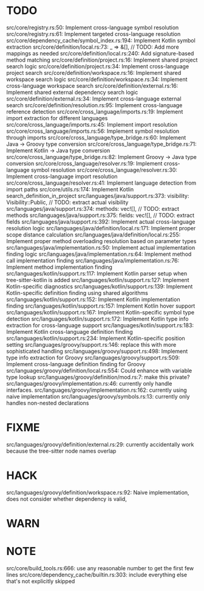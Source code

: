 # TODO
src/core/registry.rs:50: Implement cross-language symbol resolution
src/core/registry.rs:61: Implement targeted cross-language resolution
src/core/dependency_cache/symbol_index.rs:194: Implement Kotlin symbol extraction
src/core/definition/local.rs:73:                _ => &[], // TODO: Add more mappings as needed
src/core/definition/local.rs:240: Add signature-based method matching
src/core/definition/project.rs:16: Implement shared project search logic
src/core/definition/project.rs:34: Implement cross-language project search
src/core/definition/workspace.rs:16: Implement shared workspace search logic
src/core/definition/workspace.rs:34: Implement cross-language workspace search
src/core/definition/external.rs:16: Implement shared external dependency search logic
src/core/definition/external.rs:34: Implement cross-language external search
src/core/definition/resolution.rs:95: Implement cross-language reference detection
src/core/cross_language/imports.rs:19: Implement import extraction for different languages
src/core/cross_language/imports.rs:45: Implement import resolution
src/core/cross_language/imports.rs:56: Implement symbol resolution through imports
src/core/cross_language/type_bridge.rs:60: Implement Java -> Groovy type conversion
src/core/cross_language/type_bridge.rs:71: Implement Kotlin -> Java type conversion
src/core/cross_language/type_bridge.rs:82: Implement Groovy -> Java type conversion
src/core/cross_language/resolver.rs:19: Implement cross-language symbol resolution
src/core/cross_language/resolver.rs:30: Implement cross-language import resolution
src/core/cross_language/resolver.rs:41: Implement language detection from import paths
src/core/utils.rs:174: Implement Kotlin search_definition_in_project
src/languages/java/support.rs:373:            visibility: Visibility::Public, // TODO: extract actual visibility
src/languages/java/support.rs:374:            methods: vec![], // TODO: extract methods
src/languages/java/support.rs:375:            fields: vec![], // TODO: extract fields
src/languages/java/support.rs:392: Implement actual cross-language resolution logic
src/languages/java/definition/local.rs:171: Implement proper scope distance calculation
src/languages/java/definition/local.rs:255: Implement proper method overloading resolution based on parameter types
src/languages/java/implementation.rs:50: Implement actual implementation finding logic
src/languages/java/implementation.rs:64: Implement method call implementation finding
src/languages/java/implementation.rs:76: Implement method implementation finding
src/languages/kotlin/support.rs:117: Implement Kotlin parser setup when tree-sitter-kotlin is added
src/languages/kotlin/support.rs:127: Implement Kotlin-specific diagnostics
src/languages/kotlin/support.rs:139: Implement Kotlin-specific definition finding using shared algorithms
src/languages/kotlin/support.rs:152: Implement Kotlin implementation finding
src/languages/kotlin/support.rs:157: Implement Kotlin hover support
src/languages/kotlin/support.rs:167: Implement Kotlin-specific symbol type detection
src/languages/kotlin/support.rs:172: Implement Kotlin type info extraction for cross-language support
src/languages/kotlin/support.rs:183: Implement Kotlin cross-language definition finding
src/languages/kotlin/support.rs:234: Implement Kotlin-specific position setting
src/languages/groovy/support.rs:146: replace this with more sophisticated handling
src/languages/groovy/support.rs:498: Implement type info extraction for Groovy
src/languages/groovy/support.rs:509: Implement cross-language definition finding for Groovy
src/languages/groovy/definition/local.rs:554: Could enhance with variable type lookup
src/languages/groovy/definition/mod.rs:7: make this private?
src/languages/groovy/implementation.rs:46: currently only handle interfaces.
src/languages/groovy/implementation.rs:162: currently using naive implementation
src/languages/groovy/symbols.rs:13: currently only handles non-nested declarations

# FIXME
src/languages/groovy/definition/external.rs:29: currently accidentally work because the tree-sitter node names overlap

# HACK
src/languages/groovy/definition/workspace.rs:92: Naive implementation, does not consider whether dependency is valid,

# WARN

# NOTE
src/core/build_tools.rs:666: use any reasonable number to get the first few lines
src/core/dependency_cache/builtin.rs:303: include everything else that's not explicitly skipped
